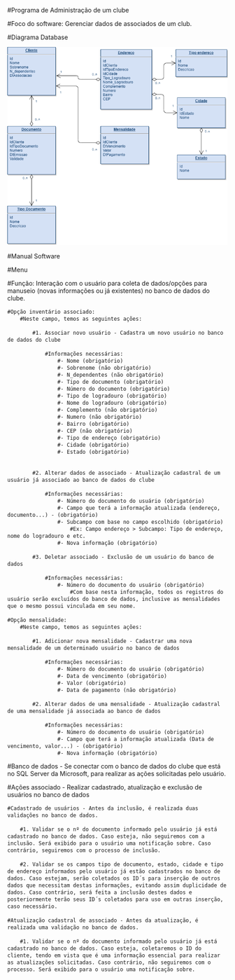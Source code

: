 #Programa de Administração de um clube

#Foco do software: Gerenciar dados de associados de um club.

#Diagrama Database

<img src="DB/Estrutura do database.png"/>

#Manual Software

#Menu

#Função: Interação com o usuário para coleta de dados/opções para manuseio (novas informações ou já existentes) no banco de dados do clube.

    #Opção inventário associado:
        #Neste campo, temos as seguintes ações:

            #1. Associar novo usuário - Cadastra um novo usuário no banco de dados do clube

                #Informações necessárias:
                    #- Nome (obrigatório)
                    #- Sobrenome (não obrigatório)
                    #- N_dependentes (não obrigatório)
                    #- Tipo de documento (obrigatório)
                    #- Número do documento (obrigatório)
                    #- Tipo de logradouro (obrigatório)
                    #- Nome do logradouro (obrigatório)
                    #- Complemento (não obrigatório)
                    #- Numero (não obrigatório)
                    #- Bairro (obrigatório)
                    #- CEP (não obrigatório)
                    #- Tipo de endereço (obrigatório)
                    #- Cidade (obrigatório)
                    #- Estado (obrigatório)


            #2. Alterar dados de associado - Atualização cadastral de um usuário já associado ao banco de dados do clube

                #Informações necessárias:
                    #- Número do documento do usuário (obrigatório)
                    #- Campo que terá a informação atualizada (endereço, documento...) - (obrigatório)
                    #- Subcampo com base no campo escolhido (obrigatório)
                        #Ex: Campo endereço > Subcampo: Tipo de endereço, nome do logradouro e etc.
                    #- Nova informação (obrigatório)

            #3. Deletar associado - Exclusão de um usuário do banco de dados

                #Informações necessárias:
                    #- Número do documento do usuário (obrigatório) 
                        #Com base nesta informação, todos os registros do usuário serão excluídos do banco de dados, inclusive as mensalidades que o mesmo possui vinculada em seu nome.

    #Opção mensalidade:
        #Neste campo, temos as seguintes ações:

            #1. Adicionar nova mensalidade - Cadastrar uma nova mensalidade de um determinado usuário no banco de dados

                #Informações necessárias:
                    #- Número do documento do usuário (obrigatório)
                    #- Data de vencimento (obrigatório)
                    #- Valor (obrigatório)
                    #- Data de pagamento (não obrigatório)

            #2. Alterar dados de uma mensalidade - Atualização cadastral de uma mensalidade já associada ao banco de dados

                #Informações necessárias:
                    #- Número do documento do usuário (obrigatório)
                    #- Campo que terá a informação atualizada (Data de vencimento, valor...) - (obrigatório)
                    #- Nova informação (obrigatório)

#Banco de dados - Se conectar com o banco de dados do clube que está no SQL Server da Microsoft, para realizar as ações solicitadas pelo usuário.

#Ações associado - Realizar cadastrado, atualização e exclusão de usuários no banco de dados

    #Cadastrado de usuários - Antes da inclusão, é realizada duas validações no banco de dados.

        #1. Validar se o nº do documento informado pelo usuário já está cadastrado no banco de dados. Caso esteja, não seguiremos com a inclusão. Será exibido para o usuário uma notificação sobre. Caso contrário, seguiremos com o processo de inclusão.

        #2. Validar se os campos tipo de documento, estado, cidade e tipo de endereço informados pelo usuário já estão cadastrados no banco de dados. Caso estejam, serão coletados os ID´s para inserção de outros dados que necessitam destas informações, evitando assim duplicidade de dados. Caso contrário, será feita a inclusão destes dados e posteriormente terão seus ID´s coletados para uso em outras inserção, caso necessário.

    #Atualização cadastral de associado - Antes da atualização, é realizada uma validação no banco de dados.

        #1. Validar se o nº do documento informado pelo usuário já está cadastrado no banco de dados. Caso esteja, coletaremos o ID do cliente, tendo em vista que é uma informação essencial para realizar as atualizações solicitadas. Caso contrário, não seguiremos com o processo. Será exibido para o usuário uma notificação sobre.

